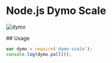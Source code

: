 # Node.js Dymo Scale

![dymo][dymo]

## Usage

```javascript
var dymo = require('dymo-scale');
console.log(dymo.poll());
```

[dymo]: http://f.cl.ly/items/153y0S3l301A3i1x3G2K/dymo.png
